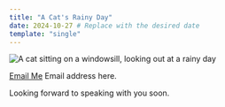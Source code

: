 ```yaml
---
title: "A Cat's Rainy Day"
date: 2024-10-27 # Replace with the desired date
template: "single"
---
```


![A cat sitting on a windowsill, looking out at a rainy day](https://images.macrumors.com/t/wvBp_HGYzUZeneatDI1358r-HVg=/800x0/article-new/2025/02/iCloud-Versus-UK-Key-Feature.jpg?lossy)


[Email Me](mailto:portage-inclusion@proton.me?subject=Hello%20hello)
Email address here. 

Looking forward to speaking with you soon. 
